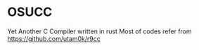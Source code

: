 # OSUCC
Yet Another C Compiler written in rust
Most of codes refer from https://github.com/utam0k/r9cc
